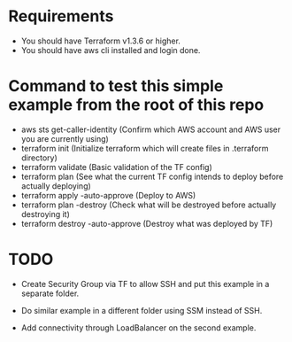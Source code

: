 # Requirements

- You should have Terraform v1.3.6 or higher.
- You should have aws cli installed and login done.

# Command to test this simple example from the root of this repo

- aws sts get-caller-identity (Confirm which AWS account and AWS user you are currently using)
- terraform init (Initialize terraform which will create files in .terraform directory)
- terraform validate (Basic validation of the TF config)
- terraform plan (See what the current TF config intends to deploy before actually deploying)
- terraform apply -auto-approve (Deploy to AWS)
- terraform plan -destroy (Check what will be destroyed before actually destroying it)
- terraform destroy -auto-approve (Destroy what was deployed by TF)


# TODO

- Create Security Group via TF to allow SSH and put this example in a separate folder.

- Do similar example in a different folder using SSM instead of SSH.

- Add connectivity through LoadBalancer on the second example.
